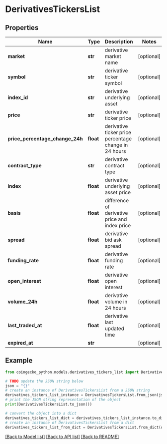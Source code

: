 # DerivativesTickersList


## Properties

Name | Type | Description | Notes
------------ | ------------- | ------------- | -------------
**market** | **str** | derivative market name | [optional] 
**symbol** | **str** | derivative ticker symbol | [optional] 
**index_id** | **str** | derivative underlying asset | [optional] 
**price** | **str** | derivative ticker price | [optional] 
**price_percentage_change_24h** | **float** | derivative ticker price percentage change in 24 hours | [optional] 
**contract_type** | **str** | derivative contract type | [optional] 
**index** | **float** | derivative underlying asset price | [optional] 
**basis** | **float** | difference of derivative price and index price | [optional] 
**spread** | **float** | derivative bid ask spread | [optional] 
**funding_rate** | **float** | derivative funding rate | [optional] 
**open_interest** | **float** | derivative open interest | [optional] 
**volume_24h** | **float** | derivative volume in 24 hours | [optional] 
**last_traded_at** | **float** | derivative last updated time | [optional] 
**expired_at** | **str** |  | [optional] 

## Example

```python
from coingecko_python.models.derivatives_tickers_list import DerivativesTickersList

# TODO update the JSON string below
json = "{}"
# create an instance of DerivativesTickersList from a JSON string
derivatives_tickers_list_instance = DerivativesTickersList.from_json(json)
# print the JSON string representation of the object
print(DerivativesTickersList.to_json())

# convert the object into a dict
derivatives_tickers_list_dict = derivatives_tickers_list_instance.to_dict()
# create an instance of DerivativesTickersList from a dict
derivatives_tickers_list_from_dict = DerivativesTickersList.from_dict(derivatives_tickers_list_dict)
```
[[Back to Model list]](../README.md#documentation-for-models) [[Back to API list]](../README.md#documentation-for-api-endpoints) [[Back to README]](../README.md)


